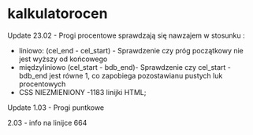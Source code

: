 # kalkulatorocen



Update 23.02 - Progi procentowe sprawdzają się nawzajem  w stosunku : 
- liniowo: (cel_end - cel_start) - Sprawdzenie czy próg początkowy nie jest wyższy od końcowego
- międzyliniowo (cel_start - bdb_end)- Sprawdzenie czy cel_start - bdb_end jest równe 1, co zapobiega pozostawianu pustych luk procentowych
- CSS NIEZMIENIONY
-1183 linijki HTML;


Update 1.03 - Progi puntkowe

2.03 - info na linijce 664